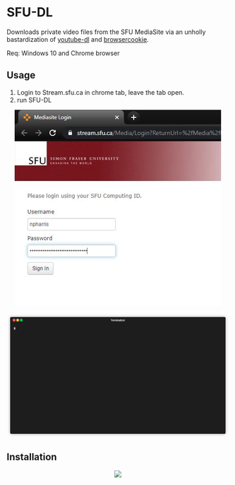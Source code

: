 SFU-DL 
=======
Downloads private video files from the SFU MediaSite via an unholly 
bastardization of [youtube-dl](https://github.com/ytdl-org/youtube-dl) and [browsercookie](https://github.com/richardpenman/browsercookie).

Req: Windows 10 and Chrome browser

Usage
-----
1) Login to Stream.sfu.ca in chrome tab, leave the tab open. 
2) run SFU-DL
<p align="center"><img src="/img/mediasite_login.JPG?raw=true"/></p>
<p align="center"><img src="/img/use.gif?raw=true"/></p>


Installation
-------
<p align="center"><img src="/img/install.gif?raw=true"/></p>
